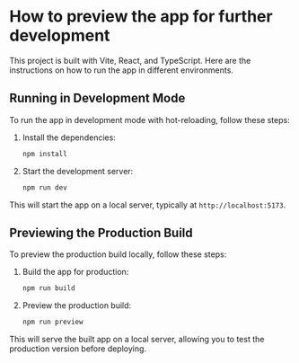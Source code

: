 # How to preview the app for further development

This project is built with Vite, React, and TypeScript. Here are the instructions on how to run the app in different environments.

## Running in Development Mode

To run the app in development mode with hot-reloading, follow these steps:

1.  Install the dependencies:
    ```bash
    npm install
    ```
2.  Start the development server:
    ```bash
    npm run dev
    ```
This will start the app on a local server, typically at `http://localhost:5173`.

## Previewing the Production Build

To preview the production build locally, follow these steps:

1.  Build the app for production:
    ```bash
    npm run build
    ```
2.  Preview the production build:
    ```bash
    npm run preview
    ```
This will serve the built app on a local server, allowing you to test the production version before deploying.